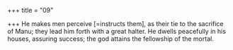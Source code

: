 +++
title = "09"

+++
He makes men perceive [=instructs them], as their tie to the sacrifice of  Manu; they lead him forth with a great halter.
He dwells peacefully in his houses, assuring success; the god attains the  fellowship of the mortal.